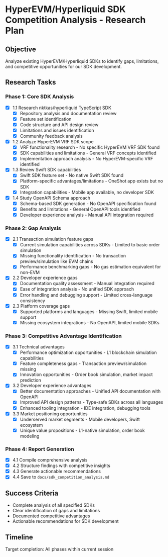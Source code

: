 # HyperEVM/Hyperliquid SDK Competition Analysis - Research Plan

## Objective
Analyze existing HyperEVM/Hyperliquid SDKs to identify gaps, limitations, and competitive opportunities for our SDK development.

## Research Tasks

### Phase 1: Core SDK Analysis
- [x] 1.1 Research nktkas/hyperliquid TypeScript SDK
  - [x] Repository analysis and documentation review
  - [x] Feature set identification
  - [x] Code structure and API design review
  - [x] Limitations and issues identification
  - [x] Community feedback analysis
- [x] 1.2 Analyze HyperEVM VRF SDK scope
  - [x] VRF functionality research - No specific HyperEVM VRF SDK found
  - [x] SDK capabilities and limitations - General VRF concepts identified
  - [x] Implementation approach analysis - No HyperEVM-specific VRF identified
- [x] 1.3 Review Swift SDK capabilities
  - [x] Swift SDK feature set - No native Swift SDK found
  - [x] Platform-specific advantages/limitations - OneShot app exists but no SDK
  - [x] Integration capabilities - Mobile app available, no developer SDK
- [x] 1.4 Study OpenAPI Schema approach
  - [x] Schema-based SDK generation - No OpenAPI specification found
  - [x] Benefits and limitations - General OpenAPI tools identified
  - [x] Developer experience analysis - Manual API integration required

### Phase 2: Gap Analysis
- [x] 2.1 Transaction simulation feature gaps
  - [x] Current simulation capabilities across SDKs - Limited to basic order simulation
  - [x] Missing functionality identification - No transaction preview/simulation like EVM chains
  - [x] Performance benchmarking gaps - No gas estimation equivalent for non-EVM
- [x] 2.2 Developer experience gaps
  - [x] Documentation quality assessment - Manual integration required
  - [x] Ease of integration analysis - No unified SDK approach
  - [x] Error handling and debugging support - Limited cross-language consistency
- [x] 2.3 Platform coverage gaps
  - [x] Supported platforms and languages - Missing Swift, limited mobile support
  - [x] Missing ecosystem integrations - No OpenAPI, limited mobile SDKs

### Phase 3: Competitive Advantage Identification
- [x] 3.1 Technical advantages
  - [x] Performance optimization opportunities - L1 blockchain simulation capabilities
  - [x] Feature completeness gaps - Transaction preview/simulation missing
  - [x] Innovation opportunities - Order book simulation, market impact prediction
- [x] 3.2 Developer experience advantages
  - [x] Better documentation approaches - Unified API documentation with OpenAPI
  - [x] Improved API design patterns - Type-safe SDKs across all languages
  - [x] Enhanced tooling integration - IDE integration, debugging tools
- [x] 3.3 Market positioning opportunities
  - [x] Underserved market segments - Mobile developers, Swift ecosystem
  - [x] Unique value propositions - L1-native simulation, order book modeling

### Phase 4: Report Generation
- [x] 4.1 Compile comprehensive analysis
- [x] 4.2 Structure findings with competitive insights
- [x] 4.3 Generate actionable recommendations
- [x] 4.4 Save to `docs/sdk_competition_analysis.md`

## Success Criteria
- Complete analysis of all specified SDKs
- Clear identification of gaps and limitations
- Documented competitive advantages
- Actionable recommendations for SDK development

## Timeline
Target completion: All phases within current session